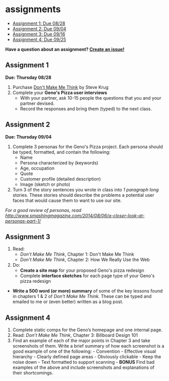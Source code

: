 assignments
===========

- [Assignment 1: Due 08/28](#assignment-1)
- [Assignment 2: Due 09/04](#assignment-2)
- [Assignment 3: Due 09/16](#assignment-3)
- [Assignment 4: Due 09/25](#assignment-4)

**Have a question about an assignment? [Create an issue!](https://github.com/advanced-web-design/assignments/issues)**

## Assignment 1

**Due: Thursday 08/28** 

1. Purchase [Don't Make Me Think](http://www.amazon.com/gp/product/0321965515/) by Steve Krug
2. Complete your **Geno's Pizza user interviews**
	- With your partner, ask 10-15 people the questions that you and your partner devised.
	- Record the responses and bring them (typed) to the next class.

## Assignment 2

**Due: Thursday 09/04**

1. Complete 3 personas for the Geno's Pizza project. Each persona should be typed, formatted, and contain the following:
	- Name
	- Persona characterized by (keywords)
	- Age, occupation
	- Quote
	- Customer profile (detailed description)
	- Image (sketch or photo)
2. Turn 3 of the story sentences you wrote in class into *1 paragraph long* stories. These stories should describe the problems a potential user faces that would cause them to want to use our site.

*For a good review of personas, read http://www.smashingmagazine.com/2014/08/06/a-closer-look-at-personas-part-1/*

## Assignment 3

1. Read:
	- *Don't Make Me Think*, Chapter 1: Don't Make Me Think
	- *Don't Make Me Think*, Chapter 2: How We Really Use the Web
2. Do:
	- **Create a site map** for your proposed Geno's pizza redesign
	- Complete **interface sketches** for each page type of your Geno's pizza redesign
- **Write a 500 word (or more) summary** of some of the key lessons found in chapters 1 & 2 of *Don't Make Me Think.* These can be typed and emailed to me or (even better) written as a blog post.

## Assignment 4

1. Complete static comps for the Geno’s homepage and one internal page.
2. Read: *Don’t Make Me Think*, Chapter 3: Billboard Design 101
3. Find an example of each of the major points in Chapter 3 and take screenshots of them. Write a brief summary of how each screenshot is a good example of one of the following:
		- Convention
		- Effective visual hierarchy
		- Clearly defined page areas
		- Obviously clickable
		- Keep the noise down
		- Text formatted to support scanning
		- **BONUS** Find bad examples of the above and include screenshots and explanations of their shortcomings.   

 
